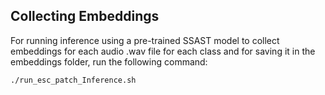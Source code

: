 ## Collecting Embeddings
For running inference using a pre-trained SSAST model to collect embeddings for each audio .wav file for each class and for saving it in the embeddings folder, run the following command:
```
./run_esc_patch_Inference.sh
```
